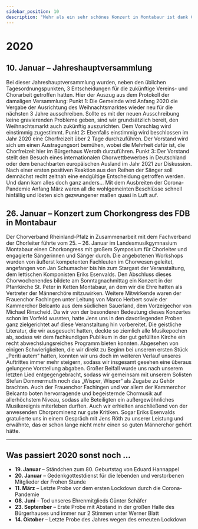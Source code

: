 ```yaml
---
sidebar_position: 10
description: "Mehr als ein sehr schönes Konzert in Montabaur ist dank Corona leider nicht drin."
---
```


# 2020

## 10. Januar – Jahreshauptversammlung

Bei dieser Jahreshauptversammlung wurden, neben den üblichen Tagesordnungspunkten, 3 Entscheidungen für die zukünftige Vereins- und Chorarbeit getroffen hatten. Hier der Auszug aus dem Protokoll der damaligen Versammlung: Punkt 1: Die Gemeinde wird Anfang 2020 die Vergabe der Ausrichtung des Weihnachtsmarktes wieder neu für die nächsten 3 Jahre ausschreiben. Sollte es mit der neuen Ausschreibung keine gravierenden Probleme geben, sind wir grundsätzlich bereit, den Weihnachtsmarkt auch zukünftig auszurichten. Dem Vorschlag wird einstimmig zugestimmt. Punkt 2: Ebenfalls einstimmig wird beschlossen im Jahr 2020 eine Chorfreizeit über 2 Tage durchzuführen. Der Vorstand wird sich um einen Austragungsort bemühen, wobei die Mehrheit dafür ist, die Chorfreizeit hier im Bürgerhaus Weroth durzuführen. Punkt 3: Der Vorstand stellt den Besuch eines internationalen Chorwettbewerbes in Deutschland oder dem benachbarten europäischen Ausland im Jahr 2021 zur Diskussion. Nach einer ersten positiven Reaktion aus den Reihen der Sänger soll demnächst recht zeitnah eine endgültige Entscheidung getroffen werden. Und dann kam alles doch ganz anders… Mit dem Ausbreiten der Corona-Pandemie Anfang März waren all die wohlgemeinten Beschlüsse schnell hinfällig und lösten sich gezwungener maßen quasi in Luft auf.

## 26. Januar – Konzert zum Chorkongress des FDB in Montabaur

Der Chorverband Rheinland-Pfalz in Zusammenarbeit mit dem Fachverband der Chorleiter führte vom 25. – 26. Januar im Landesmusikgymnasium Montabaur einen Chorkongress mit großem Symposium für Chorleiter und engagierte Sängerinnen und Sänger durch. Die angebotenen Workshops wurden von äußerst kompetenten Fachleuten im Chorwesen geleitet, angefangen von Jan Schumacher bis hin zum Stargast der Veranstaltung, dem lettischen Komponisten Eriks Esenvalds. Den Abschluss dieses Chorwochenendes bildete am Sonntagnachmittag ein Konzert in der Pfarrkirche St. Peter in Ketten Montabaur, an dem wir die Ehre hatten als Vertreter der Männerchöre mitzuwirken. Weitere Mitwirkende waren der Frauenchor Fachingen unter Leitung von Marco Herbert sowie der Kammerchor Belcanto aus dem südlichen Sauerland, dem Vorzeigechor von Michael Rinscheid. Da wir von der besonderen Bedeutung dieses Konzertes schon im Vorfeld wussten, hatte Jens uns in den davorliegenden Proben ganz zielgerichtet auf diese Veranstaltung hin vorbereitet. Die geistliche Literatur, die wir ausgesucht hatten, deckte so ziemlich alle Musikepochen ab, sodass wir dem fachkundigen Publikum in der gut gefüllten Kirche ein recht abwechslungsreiches Programm bieten konnten. Abgesehen von einigen Schwierigkeiten, die wir direkt zu Beginn bei unserem ersten Stück „Periti autem“ hatten, konnten wir uns doch im weiteren Verlauf unseres Auftrittes immer mehr steigern, sodass wir insgesamt gesehen eine überaus gelungene Vorstellung abgaben. Großer Beifall wurde uns nach unserem letzten Lied entgegengebracht, sodass wir gemeinsam mit unserem Solisten Stefan Dommermuth noch das „Wisper, Wisper“ als Zugabe zu Gehör brachten. Auch der Frauenchor Fachingen und vor allem der Kammerchor Belcanto boten hervorragende und begeisternde Chormusik auf allerhöchstem Niveau, sodass alle Beteiligten ein außergewöhnliches Musikereignis miterleben durften. Auch wir erhielten anschließend von der anwesenden Chorprominenz nur gute Kritiken. Sogar Eriks Esenvalds gratulierte uns in einem Gespräch mit Jens Röth zu unserer Leistung und erwähnte, das er schon lange nicht mehr einen so guten Männerchor gehört hätte.

---

## Was passiert 2020 sonst noch …

- <b>19. Januar</b> – Ständchen zum 80. Geburtstag von Eduard Hannappel
- <b>20. Januar</b> – Gedenkgottestdienst für die lebenden und verstorbenen Mitglieder der Frohen Stunde
- <b>11. März</b> – Letzte Probe vor dem ersten Lockdown durch die Corona-Pandemie
- <b>08. Juni</b> – Tod unseres Ehrenmitglieds Günter Schäfer
- <b>23. September</b> – Erste Probe mit Abstand in der großen Halle des Bürgerhauses und immer nur 2 Stimmen unter Werner Blatt
- <b>14. Oktober</b> – Letzte Probe des Jahres wegen des erneuten Lockdown
